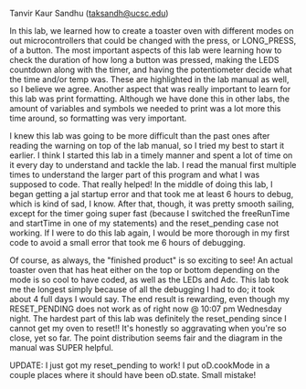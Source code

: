Tanvir Kaur Sandhu (taksandh@ucsc.edu)

In this lab, we learned how to create a toaster oven with different modes on out microcontrollers that could be changed with the press, or LONG_PRESS, of a button. The most important aspects of this lab were learning how to check the duration of how long a button was pressed, making the LEDS countdown along with the timer, and having the potentiometer decide what the time and/or temp was. These are highlighted in the lab manual as well, so I believe we agree. Another aspect that was really important to learn for this lab was print formatting. Although we have done this in other labs, the amount of variables and symbols we needed to print was a lot more this time around, so formatting was very important.

I knew this lab was going to be more difficult than the past ones after reading the warning on top of the lab manual, so I tried my best to start it earlier. I think I started this lab in a timely manner and spent a lot of time on it every day to understand and tackle the lab. I read the manual first multiple times to understand the larger part of this program and what I was supposed to code. That really helped! In the middle of doing this lab, I began getting a jal startup error and that took me at least 6 hours to debug, which is kind of sad, I know. After that, though, it was pretty smooth sailing, except for the timer going super fast (because I switched the freeRunTime and startTime in one of my statements) and the reset_pending case not working. If I were to do this lab again, I would be more thorough in my first code to avoid a small error that took me 6 hours of debugging. 

Of course, as always, the "finished product" is so exciting to see! An actual toaster oven that has heat either on the top or bottom depending on the mode is so cool to have coded, as well as the LEDs and Adc. This lab took me the longest simply because of all the debugging I had to do; it took about 4 full days I would say. The end result is rewarding, even though my RESET_PENDING does not work as of right now @ 10:07 pm Wednesday night. The hardest part of this lab was definitely the reset_pending since I cannot get my oven to reset!! It's honestly so aggravating when you're so close, yet so far. The point distribution seems fair and the diagram in the manual was SUPER helpful.

UPDATE: I just got my reset_pending to work! I put oD.cookMode in a couple places where it should have been oD.state. Small mistake!

